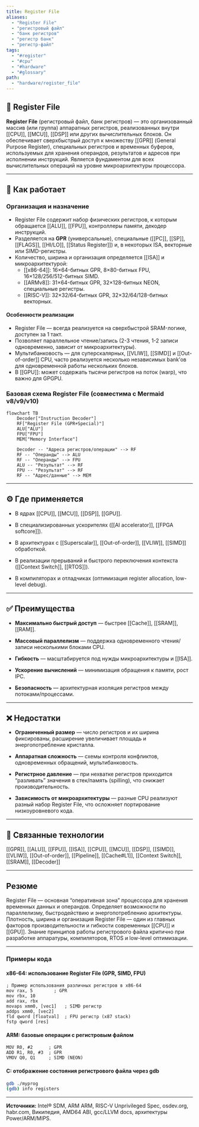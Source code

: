 ```yaml
---
title: Register File
aliases:
  - "Register File"
  - "регистровый файл"
  - "банк регистров"
  - "регистр банк"
  - "регистр-файл"
tags:
  - "#register"
  - "#cpu"
  - "#hardware"
  - "#glossary"
path:
  - "hardware/register_file"
---
```


## 📌 Register File

**Register File** (регистровый файл, банк регистров) — это организованный массив (или группа) аппаратных регистров, реализованных внутри [[CPU]], [[MCU]], [[DSP]] или других вычислительных блоков. Он обеспечивает сверхбыстрый доступ к множеству [[GPR]] (General Purpose Register), специальных регистров и временных буферов, используемых для хранения операндов, результатов и адресов при исполнении инструкций. Является фундаментом для всех вычислительных операций на уровне микроархитектуры процессора.

---

## 🧠 Как работает

### Организация и назначение

- Register File содержит набор физических регистров, к которым обращается [[ALU]], [[FPU]], контроллеры памяти, декодер инструкций.
- Разделяется на **GPR** (универсальные), специальные ([[PC]], [[SP]], [[FLAGS]], [[HI/LO]], [[Status Register]]) и, в некоторых ISA, векторные или SIMD-регистры.
- Количество, ширина и организация определяется [[ISA]] и микроархитектурой:
  - [[x86-64]]: 16×64-битных GPR, 8×80-битных FPU, 16×128/256/512-битных SIMD.
  - [[ARMv8]]: 31×64-битных GPR, 32×128-битных NEON, специальные регистры.
  - [[RISC-V]]: 32×32/64-битных GPR, 32×32/64/128-битных векторных.

#### Особенности реализации

- Register File — всегда реализуется на сверхбыстрой SRAM-логике, доступен за 1 такт.
- Позволяет параллельное чтение/запись (2-3 чтения, 1-2 записи одновременно, зависит от микроархитектуры).
- Мультибанковость — для суперскалярных, [[VLIW]], [[SIMD]] и [[Out-of-order]] CPU, часто реализуется несколько независимых bank’ов для одновременной работы нескольких блоков.
- В [[GPU]]: может содержать тысячи регистров на поток (warp), что важно для GPGPU.

### Базовая схема Register File (совместима с Mermaid v8/v9/v10)

```mermaid
flowchart TB
    Decoder["Instruction Decoder"]
    RF["Register File (GPR+Special)"]
    ALU["ALU"]
    FPU["FPU"]
    MEM["Memory Interface"]

    Decoder -- "Адреса регистров/операции" --> RF
    RF -- "Операнды" --> ALU
    RF -- "Операнды" --> FPU
    ALU -- "Результат" --> RF
    FPU -- "Результат" --> RF
    RF -- "Адрес/данные" --> MEM
````

---

## ⚙️ Где применяется

- В ядрах [[CPU]], [[MCU]], [[DSP]], [[GPU]].
    
- В специализированных ускорителях ([[AI accelerator]], [[FPGA softcore]]).
    
- В архитектурах с [[Superscalar]], [[Out-of-order]], [[VLIW]], [[SIMD]] обработкой.
    
- В реализации прерываний и быстрого переключения контекста ([[Context Switch]], [[RTOS]]).
    
- В компиляторах и отладчиках (оптимизация register allocation, low-level debug).
    

---

## ✅ Преимущества

- **Максимально быстрый доступ** — быстрее [[Cache]], [[SRAM]], [[RAM]].
    
- **Массовый параллелизм** — поддержка одновременного чтения/записи несколькими блоками CPU.
    
- **Гибкость** — масштабируется под нужды микроархитектуры и [[ISA]].
    
- **Ускорение вычислений** — минимизация обращения к памяти, рост IPC.
    
- **Безопасность** — архитектурная изоляция регистров между потоками/процессами.
    

---

## ❌ Недостатки

- **Ограниченный размер** — число регистров и их ширина фиксированы, расширение увеличивает площадь и энергопотребление кристалла.
    
- **Аппаратная сложность** — схемы контроля конфликтов, одновременных обращений, мультибанковость.
    
- **Регистрное давление** — при нехватке регистров приходится “разливать” значения в стек/память (spilling), что снижает производительность.
    
- **Зависимость от микроархитектуры** — разные CPU реализуют разный набор Register File, что осложняет портирование низкоуровневого кода.
    

---

## 🔗 Связанные технологии

[[GPR]], [[ALU]], [[FPU]], [[ISA]], [[CPU]], [[MCU]], [[DSP]], [[SIMD]], [[VLIW]], [[Out-of-order]], [[Pipeline]], [[Cache#L1]], [[Context Switch]], [[SRAM]], [[Decoder]]

---

## Резюме

Register File — основная “оперативная зона” процессора для хранения временных данных и операндов. Определяет возможности по параллелизму, быстродействию и энергопотреблению архитектуры. Плотность, ширина и организация Register File — один из главных факторов производительности и гибкости современных [[CPU]] и [[GPU]]. Знание принципов работы регистрового файла критично при разработке аппаратуры, компиляторов, RTOS и low-level оптимизации.

---

### Примеры кода

#### x86-64: использование Register File (GPR, SIMD, FPU)

```assembly
; Пример использования различных регистров в x86-64
mov rax, 5        ; GPR
mov rbx, 10
add rax, rbx
movaps xmm0, [vec1]   ; SIMD регистр
addps xmm0, [vec2]
fld qword [floatval]  ; FPU регистр (x87 stack)
fstp qword [res]
```

#### ARM: базовые операции с регистровым файлом

```assembly
MOV R0, #2      ; GPR
ADD R1, R0, #3  ; GPR
VMOV Q0, Q1     ; SIMD (NEON)
```

#### C: отображение состояния регистрового файла через gdb

```bash
gdb ./myprog
(gdb) info registers
```

---

**Источники:** Intel® SDM, ARM ARM, RISC-V Unprivileged Spec, osdev.org, habr.com, Википедия, AMD64 ABI, gcc/LLVM docs, архитектуры Power/ARM/MIPS.